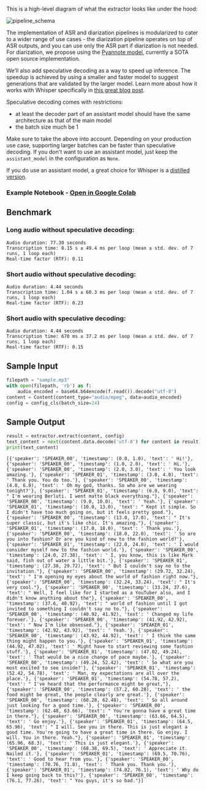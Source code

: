 This is a high-level diagram of what the extractor looks like under the hood:

![pipeline_schema](pipeline_schema.png)

The implementation of ASR and diarization pipelines is modularized to cater to a wider range of use cases - the diarization pipeline operates on top of ASR outputs, and you can use only the ASR part if diarization is not needed. For diarization, we propose using the [Pyannote model](https://huggingface.co/pyannote/speaker-diarization-3.1), currently a SOTA open source implementation.

We’ll also add speculative decoding as a way to speed up inference. The speedup is achieved by using a smaller and faster model to suggest generations that are validated by the larger model. Learn more about how it works with Whisper specifically in [this great blog post](https://huggingface.co/blog/whisper-speculative-decoding).

Speculative decoding comes with restrictions:

- at least the decoder part of an assistant model should have the same architecture as that of the main model
- the batch size much be 1

Make sure to take the above into account. Depending on your production use case, supporting larger batches can be faster than speculative decoding. If you don't want to use an assistant model, just keep the `assistant_model` in the configuration as `None`.

If you do use an assistant model, a great choice for Whisper is a [distilled version](https://huggingface.co/distil-whisper).

### Example Notebook - [Open in Google Colab](https://colab.research.google.com/drive/1aW6DdAkxTQWZcCe1fS0QCVZ6GeQFji2S?usp=sharing)

## Benchmark
### Long audio without speculative decoding:
```
Audio duration: 77.30 seconds
Transcription time: 8.15 s ± 49.4 ms per loop (mean ± std. dev. of 7 runs, 1 loop each)
Real-time factor (RTF): 0.11
```
### Short audio without speculative decoding:
```
Audio duration: 4.44 seconds
Transcription time: 1.04 s ± 60.3 ms per loop (mean ± std. dev. of 7 runs, 1 loop each)
Real-time factor (RTF): 0.23
```
### Short audio with speculative decoding:
```
Audio duration: 4.44 seconds
Transcription time: 670 ms ± 37.2 ms per loop (mean ± std. dev. of 7 runs, 1 loop each)
Real-time factor (RTF): 0.15
```

## Sample Input
```python
filepath = "sample.mp3"
with open(filepath, 'rb') as f:
    audio_encoded = base64.b64encode(f.read()).decode("utf-8")
content = Content(content_type="audio/mpeg", data=audio_encoded)
config = config_cls(batch_size=24)
```

## Sample Output
```python
result = extractor.extract(content, config)
text_content = next(content.data.decode('utf-8') for content in result)
print(text_content)
```
```
[{'speaker': 'SPEAKER_00', 'timestamp': (0.0, 1.0), 'text': ' Hi!'}, {'speaker': 'SPEAKER_00', 'timestamp': (1.0, 2.0), 'text': ' Hi.'}, {'speaker': 'SPEAKER_00', 'timestamp': (2.0, 3.0), 'text': ' You look amazing.'}, {'speaker': 'SPEAKER_01', 'timestamp': (3.0, 4.0), 'text': ' Thank you. You do too.'}, {'speaker': 'SPEAKER_00', 'timestamp': (4.0, 6.0), 'text': ' Oh my god, thanks. So who are we wearing tonight?'}, {'speaker': 'SPEAKER_01', 'timestamp': (6.0, 9.0), 'text': " I'm wearing Berluti. I went matte black everything."}, {'speaker': 'SPEAKER_00', 'timestamp': (9.0, 10.0), 'text': ' Yeah.'}, {'speaker': 'SPEAKER_01', 'timestamp': (10.0, 13.0), 'text': " Kept it simple. So I didn't have too much going on, but it feels pretty good."}, {'speaker': 'SPEAKER_00', 'timestamp': (13.0, 17.0), 'text': " It's super classic, but it's like chic. It's amazing."}, {'speaker': 'SPEAKER_01', 'timestamp': (17.0, 18.0), 'text': ' Thank you.'}, {'speaker': 'SPEAKER_00', 'timestamp': (18.0, 22.0), 'text': ' So are you into fashion? Or are you kind of new to the fashion world?'}, {'speaker': 'SPEAKER_01', 'timestamp': (22.0, 24.0), 'text': ' I would consider myself new to the fashion world.'}, {'speaker': 'SPEAKER_00', 'timestamp': (24.0, 27.38), 'text': ' I, you know, this is like Mark said, fish out of water a little bit.'}, {'speaker': 'SPEAKER_01', 'timestamp': (27.38, 29.72), 'text': " But I couldn't say no to the invitation."}, {'speaker': 'SPEAKER_00', 'timestamp': (29.72, 32.24), 'text': " I'm opening my eyes about the world of fashion right now."}, {'speaker': 'SPEAKER_00', 'timestamp': (32.24, 33.24), 'text': " It's very cool."}, {'speaker': 'SPEAKER_00', 'timestamp': (33.24, 37.6), 'text': " Well, I feel like for I started as a YouTuber also, and I didn't know anything about the"}, {'speaker': 'SPEAKER_00', 'timestamp': (37.6, 40.92), 'text': " world of fashion until I got invited to something I couldn't say no to."}, {'speaker': 'SPEAKER_00', 'timestamp': (40.92, 41.92), 'text': ' Changed my life forever.'}, {'speaker': 'SPEAKER_00', 'timestamp': (41.92, 42.92), 'text': " Now I'm like obsessed."}, {'speaker': 'SPEAKER_01', 'timestamp': (42.92, 43.92), 'text': ' Yeah.'}, {'speaker': 'SPEAKER_00', 'timestamp': (43.92, 44.92), 'text': ' I think the same thing might happen to you.'}, {'speaker': 'SPEAKER_01', 'timestamp': (44.92, 47.02), 'text': ' Might have to start reviewing some fashion stuff.'}, {'speaker': 'SPEAKER_01', 'timestamp': (47.02, 49.24), 'text': ' That would be a nice change of pace maybe.'}, {'speaker': 'SPEAKER_00', 'timestamp': (49.24, 52.42), 'text': ' So what are you most excited to see inside?'}, {'speaker': 'SPEAKER_01', 'timestamp': (52.42, 54.78), 'text': ' Man, my expectations are all over the place.'}, {'speaker': 'SPEAKER_01', 'timestamp': (54.78, 57.2), 'text': " I've heard that the performance might be great,"}, {'speaker': 'SPEAKER_00', 'timestamp': (57.2, 60.28), 'text': ' the food might be great, the people clearly are great.'}, {'speaker': 'SPEAKER_00', 'timestamp': (60.28, 62.48), 'text': ' So all around just looking for a good time.'}, {'speaker': 'SPEAKER_00', 'timestamp': (62.48, 63.66), 'text': " You're gonna have a great time in there."}, {'speaker': 'SPEAKER_00', 'timestamp': (63.66, 64.5), 'text': ' Go enjoy.'}, {'speaker': 'SPEAKER_01', 'timestamp': (64.5, 65.96), 'text': " I will. See you in there. This is just elegant a good time. You're going to have a great time in there. Go enjoy. I will. You in there. Yeah."}, {'speaker': 'SPEAKER_01', 'timestamp': (65.96, 68.3), 'text': ' This is just elegant.'}, {'speaker': 'SPEAKER_00', 'timestamp': (68.38, 69.5), 'text': ' Appreciate it. Nailed it.'}, {'speaker': 'SPEAKER_01', 'timestamp': (69.5, 70.76), 'text': ' Good to hear from you.'}, {'speaker': 'SPEAKER_00', 'timestamp': (70.76, 71.8), 'text': ' Thank you. Thank you.'}, {'speaker': 'SPEAKER_01', 'timestamp': (74.02, 76.1), 'text': ' Why do I keep going back to this?'}, {'speaker': 'SPEAKER_00', 'timestamp': (76.1, 77.26), 'text': " You guys, it's so bad."}]
```
